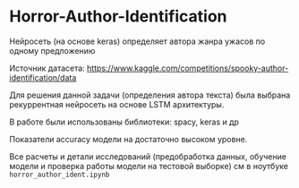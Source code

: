 # Horror-Author-Identification
Нейросеть (на основе keras) определяет автора жанра ужасов по одному предложению

Источник датасета: https://www.kaggle.com/competitions/spooky-author-identification/data

Для решения данной задачи (определения автора текста) была выбрана рекуррентная нейросеть на основе LSTM архитектуры.

В работе были использованы библиотеки: spacy, keras и др

Показатели accuracy модели на достаточно высоком уровне.

Все расчеты и детали исследований (предобработка данных, обучение модели и проверка работы модели на тестовой выборке) см в ноутбуке `horror_author_ident.ipynb`
